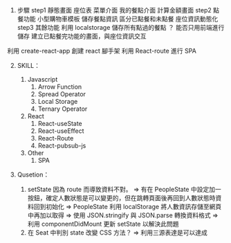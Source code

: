 1. 步驟
   step1 靜態畫面
   座位表
   菜單介面
   我的餐點介面
   計算金額畫面
   step2 點餐功能
   小型購物車模板
   儲存餐點資訊
   區分已點餐和未點餐
   座位資訊動態化
   step3 其餘功能
   利用 localstorage 儲存所有點過的餐點 ？ 能否只用前端進行儲存
   建立已點餐完功能的畫面，與座位資訊交互

利用 create-react-app 創建 react 腳手架
利用 React-route 進行 SPA

2. SKILL：

   1. Javascript
      1. Arrow Function
      2. Spread Operator
      3. Local Storage
      4. Ternary Operator
   2. React
      1. React-useState
      2. React-useEffect
      3. React-Route
      4. React-pubsub-js
   3. Other
      1. SPA

3. Qusetion：
   1. setState 因為 route 而導致資料不對。
      => 有在 PeopleState 中設定加一按鈕，確定人數狀態是可以變更的，但在跳轉頁面後再回到人數狀態時資料回到初始化
      => PeopleState 利用 localStorage 將人數資訊存儲至網頁中再加以取得
      => 使用 JSON.stringify 與 JSON.parse 轉換資料格式
      => 利用 componentDidMount 更新 setState 以解決此問題
   2. 在 Seat 中判別 state 改變 CSS 方法？
      => 利用三源表達是可以達成
